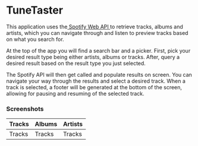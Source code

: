 # TuneTaster
This application uses the<a href="https://developer.spotify.com/web-api/"> Spotify Web API </a>to retrieve tracks, albums and artists, which you can navigate through and listen to preview tracks based on what you search for.<br>

At the top of the app you will find a search bar and a picker. First, pick your desired result type being either artists, albums or tracks. After, query a desired result based on the result type you just selected.<br>

The Spotify API will then get called and populate results on screen. You can navigate your way through the results and select a desired track.
When a track is selected, a footer will be generated at the bottom of the screen, allowing for pausing and resuming of the selected track.

<h3>Screenshots</h3>
<table>
<thread>
<tr>
<th align="left">Tracks</th>
<th align="left">Albums</th>
<th align="left">Artists</th>
</tr>
</thread>

<tbody>
<tr>
<td align="left">Tracks
<a href="/screenshots/tracks.png" target="_blank"></a>
</td>

<td align="left">Tracks
<a href="/screenshots/albums.png" target="_blank"></a>
</td>

<td align="left">Tracks
<a href="/screenshots/artists.png" target="_blank"></a>
</td>
</tr>
</tbody>

</table>




